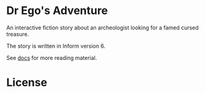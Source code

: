 # Dr Ego's Adventure

An interactive fiction story about an archeologist looking for a famed cursed treasure.

The story is written in Inform version 6.

See [docs](docs) for more reading material.

# License